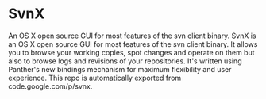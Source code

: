 # SvnX

An OS X open source GUI for most features of the svn client binary. SvnX is an OS X open source GUI for most features of the svn client binary. It allows you to browse your working copies, spot changes and operate on them but also to browse logs and revisions of your repositories. It's written using Panther's new bindings mechanism for maximum flexibility and user experience. This repo is automatically exported from code.google.com/p/svnx.


